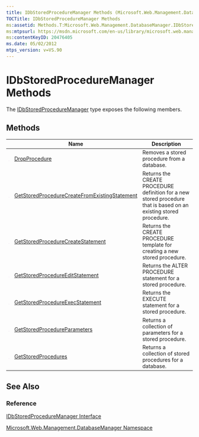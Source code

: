 ```yaml
---
title: IDbStoredProcedureManager Methods (Microsoft.Web.Management.DatabaseManager)
TOCTitle: IDbStoredProcedureManager Methods
ms:assetid: Methods.T:Microsoft.Web.Management.DatabaseManager.IDbStoredProcedureManager
ms:mtpsurl: https://msdn.microsoft.com/en-us/library/microsoft.web.management.databasemanager.idbstoredproceduremanager_methods(v=VS.90)
ms:contentKeyID: 20476405
ms.date: 05/02/2012
mtps_version: v=VS.90
---
```


# IDbStoredProcedureManager Methods

The [IDbStoredProcedureManager](idbstoredproceduremanager-interface-microsoft-web-management-databasemanager.md) type exposes the following members.

## Methods

||Name|Description|
|--- |--- |--- |
|![Public method](images/Dd566041.pubmethod(en-us,VS.90).gif "Public method")|[DropProcedure](idbstoredproceduremanager-dropprocedure-method-microsoft-web-management-databasemanager.md)|Removes a stored procedure from a database.|
|![Public method](images/Dd566041.pubmethod(en-us,VS.90).gif "Public method")|[GetStoredProcedureCreateFromExistingStatement](idbstoredproceduremanager-getstoredprocedurecreatefromexistingstatement-method-microsoft-web-management-databasemanager.md)|Returns the CREATE PROCEDURE definition for a new stored procedure that is based on an existing stored procedure.|
|![Public method](images/Dd566041.pubmethod(en-us,VS.90).gif "Public method")|[GetStoredProcedureCreateStatement](idbstoredproceduremanager-getstoredprocedurecreatestatement-method-microsoft-web-management-databasemanager.md)|Returns the CREATE PROCEDURE template for creating a new stored procedure.|
|![Public method](images/Dd566041.pubmethod(en-us,VS.90).gif "Public method")|[GetStoredProcedureEditStatement](idbstoredproceduremanager-getstoredprocedureeditstatement-method-microsoft-web-management-databasemanager.md)|Returns the ALTER PROCEDURE statement for a stored procedure.|
|![Public method](images/Dd566041.pubmethod(en-us,VS.90).gif "Public method")|[GetStoredProcedureExecStatement](idbstoredproceduremanager-getstoredprocedureexecstatement-method-microsoft-web-management-databasemanager.md)|Returns the EXECUTE statement for a stored procedure.|
|![Public method](images/Dd566041.pubmethod(en-us,VS.90).gif "Public method")|[GetStoredProcedureParameters](idbstoredproceduremanager-getstoredprocedureparameters-method-microsoft-web-management-databasemanager.md)|Returns a collection of parameters for a stored procedure.|
|![Public method](images/Dd566041.pubmethod(en-us,VS.90).gif "Public method")|[GetStoredProcedures](idbstoredproceduremanager-getstoredprocedures-method-microsoft-web-management-databasemanager.md)|Returns a collection of stored procedures for a database.|

## See Also

### Reference

[IDbStoredProcedureManager Interface](idbstoredproceduremanager-interface-microsoft-web-management-databasemanager.md)

[Microsoft.Web.Management.DatabaseManager Namespace](microsoft-web-management-databasemanager-namespace.md)

